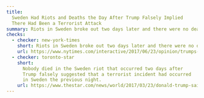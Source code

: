 ```yaml
---
title:
  Sweden Had Riots and Deaths the Day After Trump Falsely Implied
  There Had Been a Terrorist Attack
summary: Riots in Sweden broke out two days later and there were no deaths.
checks:
  - checker: new-york-times
    short: Riots in Sweden broke out two days later and there were no deaths.
    url: https://www.nytimes.com/interactive/2017/06/23/opinion/trumps-lies.html
  - checker: toronto-star
    short:
      Nobody died in the Sweden riot that occurred two days after
      Trump falsely suggested that a terrorist incident had occurred
      in Sweden the previous night.
    url: https://www.thestar.com/news/world/2017/03/23/donald-trump-said-14-false-things-in-an-interview-about-how-he-says-false-things.html
---
```

